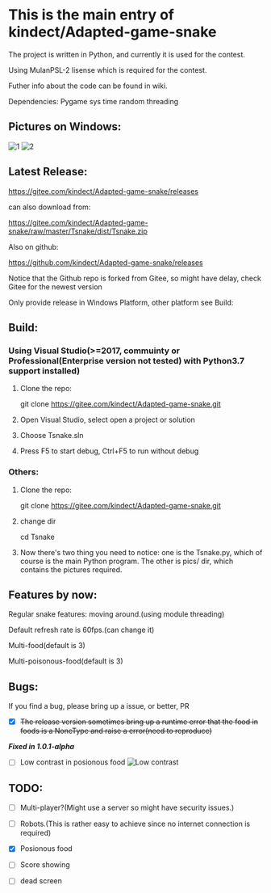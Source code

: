# This is the main entry of kindect/Adapted-game-snake
The project is written in Python, and currently it is used for the contest.

Using MulanPSL-2 lisense which is required for the contest.

Futher info about the code can be found in wiki.

Dependencies: Pygame sys time random threading

## Pictures on Windows:
![1](https://images.gitee.com/uploads/images/2020/0802/144029_0eec6591_6537938.png "Screenshot (4).png")
![2](https://images.gitee.com/uploads/images/2020/0802/144046_36e1e283_6537938.png "Screenshot (5).png")
## Latest Release:
https://gitee.com/kindect/Adapted-game-snake/releases

can also download from:

https://gitee.com/kindect/Adapted-game-snake/raw/master/Tsnake/dist/Tsnake.zip

Also on github:

https://github.com/kindect/Adapted-game-snake/releases

Notice that the Github repo is forked from Gitee, so might have delay, check Gitee for the newest version

Only provide release in Windows Platform, other platform see Build:

## Build:
### Using Visual Studio(>=2017, commuinty or Professional(Enterprise version not tested) with Python3.7 support installed)
1. Clone the repo:

	git clone https://gitee.com/kindect/Adapted-game-snake.git

2. Open Visual Studio, select open a project or solution
3. Choose Tsnake.sln
4. Press F5 to start debug, Ctrl+F5 to run without debug

###  Others:
1. Clone the repo:

	git clone https://gitee.com/kindect/Adapted-game-snake.git

2. change dir

	cd Tsnake

3. Now there's two thing you need to notice: one is the Tsnake.py, which of course is the main Python program. The other is pics/ dir, which contains the pictures required.

## Features by now:
Regular snake features: moving around.(using module threading)

Default refresh rate is 60fps.(can change it)

Multi-food(default is 3)

Multi-poisonous-food(default is 3)

## Bugs:
If you find a bug, please bring up a issue, or better, PR
* [x] ~~The release version sometimes bring up a runtime error that the food in foods is a NoneType and raise a error(need to reproduce)~~

***Fixed in 1.0.1-alpha***

* [ ] Low contrast in posionous food
![Low contrast](https://images.gitee.com/uploads/images/2020/0802/150242_ec74553b_6537938.png "Capture.PNG")

## TODO:
* [ ] Multi-player?(Might use a server so might have security issues.)

* [ ] Robots.(This is rather easy to achieve since no internet connection is required)

* [x] Posionous food

* [ ] Score showing

* [ ] dead screen